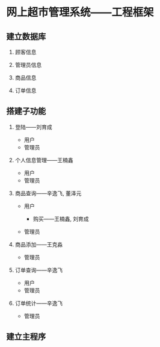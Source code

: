# 网上超市管理系统——工程框架

## 建立数据库

1.  顾客信息

2.  管理员信息

3.  商品信息

4.  订单信息

## 搭建子功能

1.  登陆——刘育成

    -   用户
    -   管理员

2.  个人信息管理——王楠鑫

    -   用户
    -   管理员

3.  商品查询——辛逸飞, 董泽元

    -   用户

        -   购买——王楠鑫, 刘育成

    -   管理员

4.  商品添加——王克淼

    -   管理员

5.  订单查询——辛逸飞

    -   用户
    -   管理员

6.  订单统计——辛逸飞

    -   管理员

## 建立主程序
